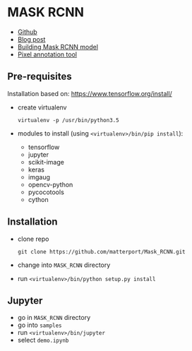 # MASK RCNN

* [Github](https://github.com/matterport/Mask_RCNN)
* [Blog post](https://engineering.matterport.com/splash-of-color-instance-segmentation-with-mask-r-cnn-and-tensorflow-7c761e238b46)
* [Building Mask RCNN model](https://towardsdatascience.com/building-a-custom-mask-rcnn-model-with-tensorflow-object-detection-952f5b0c7ab4)
* [Pixel annotation tool](https://github.com/abreheret/PixelAnnotationTool)

## Pre-requisites

Installation based on: https://www.tensorflow.org/install/

* create virtualenv

  ```
  virtualenv -p /usr/bin/python3.5
  ```

* modules to install (using `<virtualenv>/bin/pip install`):

  * tensorflow
  * jupyter
  * scikit-image
  * keras
  * imgaug
  * opencv-python
  * pycocotools
  * cython

## Installation

* clone repo
  
  ```
  git clone https://github.com/matterport/Mask_RCNN.git
  ```

* change into `MASK_RCNN` directory
* run `<virtualenv>/bin/python setup.py install`

## Jupyter

* go in `MASK_RCNN` directory
* go into `samples`
* run `<virtualenv>/bin/jupyter`
* select `demo.ipynb`

